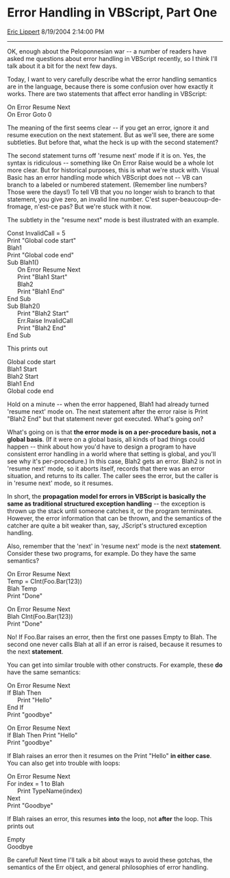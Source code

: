 # Error Handling in VBScript, Part One

[Eric Lippert](https://social.msdn.microsoft.com/profile/Eric%20Lippert) 8/19/2004 2:14:00 PM

-----

OK, enough about the Peloponnesian war -- a number of readers have asked me questions about error handling in VBScript recently, so I think I'll talk about it a bit for the next few days.

Today, I want to very carefully describe what the error handling semantics are in the language, because there is some confusion over how exactly it works. There are two statements that affect error handling in VBScript:

 

On Error Resume Next  
On Error Goto 0

The meaning of the first seems clear -- if you get an error, ignore it and resume execution on the next statement. But as we'll see, there are some subtleties. But before that, what the heck is up with the second statement?

The second statement turns off 'resume next' mode if it is on. Yes, the syntax is ridiculous -- something like On Error Raise would be a whole lot more clear. But for historical purposes, this is what we're stuck with. Visual Basic has an error handling mode which VBScript does not -- VB can branch to a labeled or numbered statement. (Remember line numbers? Those were the days\!) To tell VB that you no longer wish to branch to that statement, you give zero, an invalid line number. C'est super-beaucoup-de-fromage, n'est-ce pas? But we're stuck with it now.

The subtlety in the "resume next" mode is best illustrated with an example.

Const InvalidCall = 5  
Print "Global code start"  
Blah1  
Print "Global code end"  
Sub Blah1()  
      On Error Resume Next  
      Print "Blah1 Start"  
      Blah2  
      Print "Blah1 End"  
End Sub  
Sub Blah2()  
      Print "Blah2 Start"        
      Err.Raise InvalidCall  
      Print "Blah2 End"  
End Sub 

This prints out

 

Global code start  
Blah1 Start  
Blah2 Start  
Blah1 End  
Global code end

Hold on a minute -- when the error happened, Blah1 had already turned 'resume next' mode on. The next statement after the error raise is Print "Blah2 End" but that statement never got executed. What's going on?

What's going on is that **the error mode is on a per-procedure basis, not a global basis**. (If it were on a global basis, all kinds of bad things could happen -- think about how you'd have to design a program to have consistent error handling in a world where that setting is global, and you'll see why it's per-procedure.) In this case, Blah2 gets an error. Blah2 is not in 'resume next' mode, so it aborts itself, records that there was an error situation, and returns to its caller. The caller sees the error, but the caller is in 'resume next' mode, so it resumes.

In short, the **propagation model for errors in VBScript is basically the same as traditional structured exception handling** -- the exception is thrown up the stack until someone catches it, or the program terminates. However, the error information that can be thrown, and the semantics of the catcher are quite a bit weaker than, say, JScript's structured exception handling.

Also, remember that the 'next' in 'resume next' mode is the next **statement**. Consider these two programs, for example. Do they have the same semantics?

 

On Error Resume Next  
Temp = CInt(Foo.Bar(123))  
Blah Temp  
Print "Done"  
  
On Error Resume Next  
Blah CInt(Foo.Bar(123))  
Print "Done"

No\! If Foo.Bar raises an error, then the first one passes Empty to Blah. The second one never calls Blah at all if an error is raised, because it resumes to the next **statement**.

You can get into similar trouble with other constructs. For example, these **do** have the same semantics:

 

On Error Resume Next  
If Blah Then  
      Print "Hello"  
End If  
Print "goodbye"  
  
On Error Resume Next  
If Blah Then Print "Hello"  
Print "goodbye"  

If Blah raises an error then it resumes on the Print "Hello" **in either case**. You can also get into trouble with loops:

 

On Error Resume Next  
For index = 1 to Blah  
      Print TypeName(index)  
Next  
Print "Goodbye"

If Blah raises an error, this resumes **into** the loop, not **after** the loop. This prints out

 

Empty  
Goodbye

Be careful\! Next time I'll talk a bit about ways to avoid these gotchas, the semantics of the Err object, and general philosophies of error handling.

